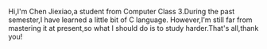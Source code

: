   Hi,I'm Chen Jiexiao,a student from Computer Class 3.During the past semester,I have learned a little bit of C language.
However,I'm still far from mastering it at present,so what I should do is to study harder.That's all,thank you!

